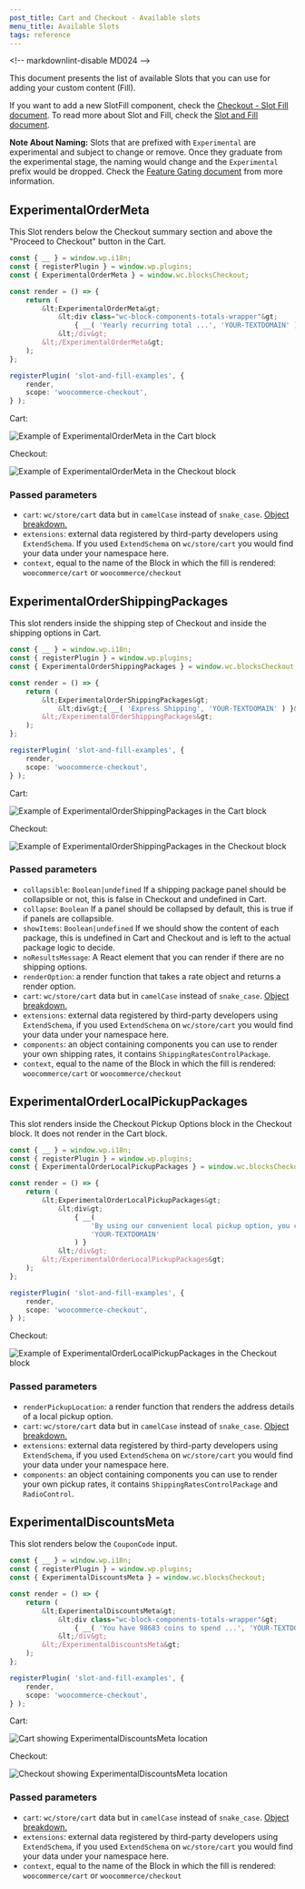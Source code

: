 ```yaml
---
post_title: Cart and Checkout - Available slots
menu_title: Available Slots
tags: reference
---
```

&lt;!-- markdownlint-disable MD024 -->

This document presents the list of available Slots that you can use for adding your custom content (Fill).

If you want to add a new SlotFill component, check the [Checkout - Slot Fill document](https://github.com/woocommerce/woocommerce/blob/1675c63bba94c59703f57c7ef06e7deff8fd6bba/plugins/woocommerce-blocks/packages/checkout/slot/README.md). To read more about Slot and Fill, check the [Slot and Fill document](./cart-and-checkout-slot-and-fill/).

**Note About Naming:** Slots that are prefixed with `Experimental` are experimental and subject to change or remove. Once they graduate from the experimental stage, the naming would change and the `Experimental` prefix would be dropped. Check the [Feature Gating document](https://github.com/woocommerce/woocommerce/blob/1675c63bba94c59703f57c7ef06e7deff8fd6bba/plugins/woocommerce-blocks/docs/internal-developers/blocks/feature-flags-and-experimental-interfaces.md) from more information.

## ExperimentalOrderMeta

This Slot renders below the Checkout summary section and above the "Proceed to Checkout" button in the Cart.

```ts
const { __ } = window.wp.i18n;
const { registerPlugin } = window.wp.plugins;
const { ExperimentalOrderMeta } = window.wc.blocksCheckout;

const render = () => {
	return (
		&lt;ExperimentalOrderMeta&gt;
			&lt;div class="wc-block-components-totals-wrapper"&gt;
				{ __( 'Yearly recurring total ...', 'YOUR-TEXTDOMAIN' ) }
			&lt;/div&gt;
		&lt;/ExperimentalOrderMeta&gt;
	);
};

registerPlugin( 'slot-and-fill-examples', {
	render,
	scope: 'woocommerce-checkout',
} );
```

Cart:

![Example of ExperimentalOrderMeta in the Cart block](https://user-images.githubusercontent.com/1628454/154517779-117bb4e4-568e-413c-904c-855fc3450dfa.png)

Checkout:

![Example of ExperimentalOrderMeta in the Checkout block](https://user-images.githubusercontent.com/1628454/154697224-de245182-6783-4914-81ba-1dbcf77292eb.png)

### Passed parameters

-   `cart`: `wc/store/cart` data but in `camelCase` instead of `snake_case`. [Object breakdown.](https://github.com/woocommerce/woocommerce-gutenberg-products-block/blob/c00da597efe4c16fcf5481c213d8052ec5df3766/assets/js/type-defs/cart.ts#L172-L188)
-   `extensions`: external data registered by third-party developers using `ExtendSchema`. If you used `ExtendSchema` on `wc/store/cart` you would find your data under your namespace here.
-   `context`, equal to the name of the Block in which the fill is rendered: `woocommerce/cart` or `woocommerce/checkout`

## ExperimentalOrderShippingPackages

This slot renders inside the shipping step of Checkout and inside the shipping options in Cart.

```ts
const { __ } = window.wp.i18n;
const { registerPlugin } = window.wp.plugins;
const { ExperimentalOrderShippingPackages } = window.wc.blocksCheckout;

const render = () => {
	return (
		&lt;ExperimentalOrderShippingPackages&gt;
			&lt;div&gt;{ __( 'Express Shipping', 'YOUR-TEXTDOMAIN' ) }&lt;/div&gt;
		&lt;/ExperimentalOrderShippingPackages&gt;
	);
};

registerPlugin( 'slot-and-fill-examples', {
	render,
	scope: 'woocommerce-checkout',
} );
```

Cart:

![Example of ExperimentalOrderShippingPackages in the Cart block](https://user-images.githubusercontent.com/6165348/118399054-2b4dec80-b653-11eb-94a0-989e2e6e362a.png)

Checkout:

![Example of ExperimentalOrderShippingPackages in the Checkout block](https://user-images.githubusercontent.com/6165348/118399133-90094700-b653-11eb-8ff0-c917947c199f.png)

### Passed parameters

-   `collapsible`: `Boolean|undefined` If a shipping package panel should be collapsible or not, this is false in Checkout and undefined in Cart.
-   `collapse`: `Boolean` If a panel should be collapsed by default, this is true if if panels are collapsible.
-   `showItems`: `Boolean|undefined` If we should show the content of each package, this is undefined in Cart and Checkout and is left to the actual package logic to decide.
-   `noResultsMessage`: A React element that you can render if there are no shipping options.
-   `renderOption`: a render function that takes a rate object and returns a render option.
-   `cart`: `wc/store/cart` data but in `camelCase` instead of `snake_case`. [Object breakdown.](https://github.com/woocommerce/woocommerce-gutenberg-products-block/blob/c00da597efe4c16fcf5481c213d8052ec5df3766/assets/js/type-defs/cart.ts#L172-L188)
-   `extensions`: external data registered by third-party developers using `ExtendSchema`, if you used `ExtendSchema` on `wc/store/cart` you would find your data under your namespace here.
-   `components`: an object containing components you can use to render your own shipping rates, it contains `ShippingRatesControlPackage`.
-   `context`, equal to the name of the Block in which the fill is rendered: `woocommerce/cart` or `woocommerce/checkout`

## ExperimentalOrderLocalPickupPackages

This slot renders inside the Checkout Pickup Options block in the Checkout block. It does not render in the Cart block.

```ts
const { __ } = window.wp.i18n;
const { registerPlugin } = window.wp.plugins;
const { ExperimentalOrderLocalPickupPackages } = window.wc.blocksCheckout;

const render = () => {
	return (
		&lt;ExperimentalOrderLocalPickupPackages&gt;
			&lt;div&gt;
				{ __(
					'By using our convenient local pickup option, you can come to our store and pick up your order. We will send you and email when your order is ready for pickup.',
					'YOUR-TEXTDOMAIN'
				) }
			&lt;/div&gt;
		&lt;/ExperimentalOrderLocalPickupPackages&gt;
	);
};

registerPlugin( 'slot-and-fill-examples', {
	render,
	scope: 'woocommerce-checkout',
} );
```

Checkout:

![Example of ExperimentalOrderLocalPickupPackages in the Checkout block](https://user-images.githubusercontent.com/5656702/222814945-a449d016-0621-4a70-b0f4-2ae1ce6487f1.png)

### Passed parameters

-   `renderPickupLocation`: a render function that renders the address details of a local pickup option.
-   `cart`: `wc/store/cart` data but in `camelCase` instead of `snake_case`. [Object breakdown.](https://github.com/woocommerce/woocommerce-gutenberg-products-block/blob/c00da597efe4c16fcf5481c213d8052ec5df3766/assets/js/type-defs/cart.ts#L172-L188)
-   `extensions`: external data registered by third-party developers using `ExtendSchema`, if you used `ExtendSchema` on `wc/store/cart` you would find your data under your namespace here.
-   `components`: an object containing components you can use to render your own pickup rates, it contains `ShippingRatesControlPackage` and `RadioControl`.

## ExperimentalDiscountsMeta

This slot renders below the `CouponCode` input.

```ts
const { __ } = window.wp.i18n;
const { registerPlugin } = window.wp.plugins;
const { ExperimentalDiscountsMeta } = window.wc.blocksCheckout;

const render = () => {
	return (
		&lt;ExperimentalDiscountsMeta&gt;
			&lt;div class="wc-block-components-totals-wrapper"&gt;
				{ __( 'You have 98683 coins to spend ...', 'YOUR-TEXTDOMAIN' ) }
			&lt;/div&gt;
		&lt;/ExperimentalDiscountsMeta&gt;
	);
};

registerPlugin( 'slot-and-fill-examples', {
	render,
	scope: 'woocommerce-checkout',
} );
```

Cart:

![Cart showing ExperimentalDiscountsMeta location](https://user-images.githubusercontent.com/5656702/122774218-ea27a880-d2a0-11eb-9450-11f119567f26.png)

Checkout:

![Checkout showing ExperimentalDiscountsMeta location](https://user-images.githubusercontent.com/5656702/122779606-efd3bd00-d2a5-11eb-8c84-6525eca5d704.png)

### Passed parameters

-   `cart`: `wc/store/cart` data but in `camelCase` instead of `snake_case`. [Object breakdown.](https://github.com/woocommerce/woocommerce-gutenberg-products-block/blob/c00da597efe4c16fcf5481c213d8052ec5df3766/assets/js/type-defs/cart.ts#L172-L188)
-   `extensions`: external data registered by third-party developers using `ExtendSchema`, if you used `ExtendSchema` on `wc/store/cart` you would find your data under your namespace here.
-   `context`, equal to the name of the Block in which the fill is rendered: `woocommerce/cart` or `woocommerce/checkout`
